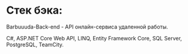 # Стек бэка:
Barbuuuda-Back-end - API онлайн-сервиса удаленной работы.

C#, ASP.NET Core Web API, LINQ, Entity Framework Core, SQL Server, PostgreSQL, TeamCity.
